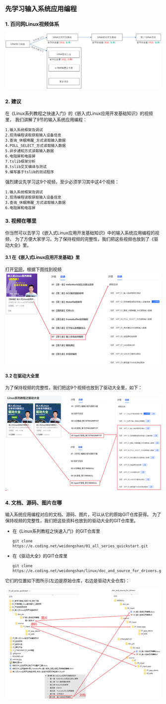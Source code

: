 ## 先学习输入系统应用编程

### 1. 百问网Linux视频体系

![image-20210324102014845](pic/05_Input/07_video_tutorial.png)

### 2. 建议

在《Linux系列教程之快速入门》的《嵌入式Linux应用开发基础知识》的视频里，
我们讲解了9节的输入系统应用编程：

```shell
1.输入系统框架及调试
2.现场编程读取获取输入设备信息
3.查询_休眠唤醒_方式读取输入数据
4.POLL_SELECT_方式读取输入数据
5.异步通知方式读取输入数据
6.电阻屏和电容屏
7.tslib框架分析
8.tslib交叉编译与测试
9.编写基于tslib的测试程序
```

强烈建议先学习这9个视频，至少必须学习其中这4个视频：

```shell
1.输入系统框架及调试
2.现场编程读取获取输入设备信息
3.查询_休眠唤醒_方式读取输入数据
6.电阻屏和电容屏
```



### 3. 视频在哪里

你当然可以去学习《嵌入式Linux应用开发基础知识》中的输入系统应用编程的视频，
为了方便大家学习，为了保持视频的完整性，我们把这些视频也放到了《驱动大全》里。

#### 3.1 在《嵌入式Linux应用开发基础》里

打开[官网](https://www.100ask.net/)，根据下图找到视频
![image-20210324110234596](pic/05_Input/04_videos_position1.png)

#### 3.2 在驱动大全里

为了保持视频的完整性，我们把这9个视频也放到了驱动大全里，如下：

![image-20210324110006388](pic/05_Input/05_videos_position2.png)

### 4. 文档、源码、图片在哪

输入系统应用编程对应的文档、源码、图片，可以从它的原始GIT仓库获得。
为了保持视频的完整性，我们把这些资料也放到的驱动大全的GIT仓库里。

* 在《Linux系列教程之快速入门》的GIT仓库里

  ```shell
  git clone https://e.coding.net/weidongshan/01_all_series_quickstart.git
  ```

* 在《驱动大全》的GIT仓库里

  ```shell
  git clone https://e.coding.net/weidongshan/linux/doc_and_source_for_drivers.git
  ```


它们的位置如下图所示(左边是原始仓库，右边是驱动大全仓库)：

![image-20210324094623077](pic/05_Input/06_doc_source_positons.png)